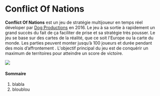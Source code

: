 # Conflict Of Nations
**Conflict Of Nations** est un jeu de stratégie multijoueur en temps réel déveloper par [Dog Productions](https://doradogames.com/) en 2016. Le jeu à sa sortie à rapidement un grand succès du fait de ça faciliter de prise et sa stratégie très pousser. Le jeu se base sur des cartes de la réalité, que ce soit l'Europe ou la carte du monde. Les parties peuvent monter jusqu’à 100 joueurs et durée pendant des mois d’affrontement .
L'objectif principal du jeu est de conquérir un maximum de territoires pour atteindre un score de victoire. 

![](https://doradogames.com/app/uploads/2022/05/con-game-icon.jpg)


#### Sommaire

1. blabla
2. bloublou
